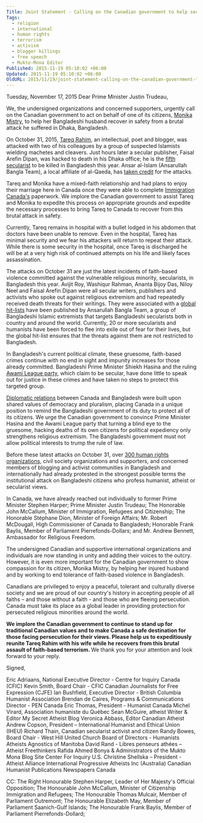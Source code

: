 ```yaml
---
Title: Joint Statement - Calling on the Canadian government to help secularists in Bangladesh
Tags:
  - religion
  - international
  - human rights
  - terrorism
  - activism
  - blogger killings
  - free speech
  - Mukto-Mona Editor
Published: 2015-11-19 05:10:02 +06:00
Updated: 2015-11-19 05:10:02 +06:00
OldURL: 2015/11/19/joint-statement-calling-on-the-canadian-government-to-help-secularists-in-bangladesh/
---
```


Tuesday, November 17, 2015
Dear Prime Minister Justin Trudeau,

We, the undersigned organizations and concerned supporters, urgently call on the Canadian government to act on behalf of one of its citizens, <a href="https://globalnews.ca/news/2316823/montreal-woman-pleads-for-help-after-husband-attacked-in-bangladesh/">Monika Mistry</a>, to help her Bangladeshi husband recover in safety from a brutal attack he suffered in Dhaka, Bangladesh.

On October 31, 2015, <a href="https://iheu.org/coordinated-machete-attack-on-publishers-of-secular-authors-in-bangladesh/">Tareq Rahim</a>, an intellectual, poet and blogger, was attacked with two of his colleagues by a group of suspected Islamists wielding machetes and cleavers. Just hours later a secular publisher, Faisal Arefin Dipan, was hacked to death in his Dhaka office; he is the <a href="https://www.dailymail.co.uk/indiahome/indianews/article-3298370/Bangladeshi-publisher-hacked-death-Faisal-Arefin-Dipan-published-books-slain-blogger-Roy.html">fifth secularist</a> to be killed in Bangladesh this year. Ansar al-Islam (Ansarullah Bangla Team), a local affiliate of al-Qaeda, has <a href="https://www.bbc.com/news/world-asia-34688245">taken credit</a> for the attacks.

Tareq and Monika have a mixed-faith relationship and had plans to enjoy their marriage here in Canada once they were able to complete <a href="https://www.cic.gc.ca/english/refugees/inside/h-and-c.asp">Immigration Canada's</a> paperwork. We implore the Canadian government to assist Tareq and Monika to expedite this process on appropriate grounds and expedite the necessary processes to bring Tareq to Canada to recover from this brutal attack in safety.

Currently, Tareq remains in hospital with a bullet lodged in his abdomen that doctors have been unable to remove. Even in the hospital, Tareq has minimal security and we fear his attackers will return to repeat their attack. While there is some security in the hospital, once Tareq is discharged he will be at a very high risk of continued attempts on his life and likely faces assassination.

The attacks on October 31 are just the latest incidents of faith-based violence committed against the vulnerable religious minority, secularists, in Bangladesh this year. Avijit Roy, Washiqur Rahman, Ananta Bijoy Das, Niloy Neel and Faisal Arefin Dipan were all secular writers, publishers and activists who spoke out against religious extremism and had repeatedly received death threats for their writings. They were associated with a <a href="https://cjfe.org/resources/protest_letters/%E2%80%9Chit-list%E2%80%9D%20of%2084%20atheist%20bloggers%3C/a%3E%20submitted%20to%20the%20Bangladeshi%20government%20that%20was%20subsequently%20leaked%20in%202013%20prior%20to%20their%20murders%20by%20members%20of%20Islamic%20groups%20in%20Bangladesh.%20%3C/a%3E%3C/p%3E%3Cp%3ESince%20then,%20two%20new%20%3Ca%20href=">global hit-lists</a> have been published by Ansarullah Bangla Team, a group of Bangladeshi Islamic extremists that targets Bangladeshi secularists both in country and around the world. Currently, 20 or more secularists and humanists have been forced to flee into exile out of fear for their lives, but the global hit-list ensures that the threats against them are not restricted to Bangladesh.

In Bangladesh's current political climate, these gruesome, faith-based crimes continue with no end in sight and impunity increases for those already committed. Bangladeshi Prime Minister Shiekh Hasina and the ruling <a href="https://cpj.org/reports/2015/10/impunity-index-getting-away-with-murder.php#12">Awami League party</a>, which claim to be secular, have done little to speak out for justice in these crimes and have taken no steps to protect this targeted group.

<a href="https://www.canadainternational.gc.ca/bangladesh/bilateral_relations_bilaterales/index.aspx?lang=eng">Diplomatic relations</a> between Canada and Bangladesh were built upon shared values of democracy and pluralism, placing Canada in a unique position to remind the Bangladeshi government of its duty to protect all of its citizens. We urge the Canadian government to convince Prime Minister Hasina and the Awami League party that turning a blind eye to the gruesome, hacking deaths of its own citizens for political expediency only strengthens religious extremism. The Bangladeshi government must not allow political interests to trump the rule of law.

Before these latest attacks on October 31, over <a href="https://iheu.org/joint-open-letter-to-prime-minister-and-president-of-bangladesh/">300 human rights organizations</a>, civil society organizations and supporters, and concerned members of blogging and activist communities in Bangladesh and internationally had already protested in the strongest possible terms the institutional attack on Bangladeshi citizens who profess humanist, atheist or secularist views.

In Canada, we have already reached out individually to former Prime Minister Stephen Harper; Prime Minister Justin Trudeau; The Honorable John McCallum, Minister of Immigration, Refugees and Citizenship; The Honorable Stéphane Dion, Minister of Foreign Affairs; Mr. Robert McDougall, High Commissioner of Canada to Bangladesh; Honorable Frank Baylis, Member of Parliament Pierrefonds-Dollars; and Mr. Andrew Bennett, Ambassador for Religious Freedom.

The undersigned Canadian and supportive international organizations and individuals are now standing in unity and adding their voices to the outcry. However, it is even more important for the Canadian government to show compassion for its citizen, Monika Mistry, by helping her injured husband and by working to end tolerance of faith-based violence in Bangladesh.

Canadians are privileged to enjoy a peaceful, tolerant and culturally diverse society and we are proud of our country's history in accepting people of all faiths – and those without a faith - and those who are fleeing persecution. Canada must take its place as a global leader in providing protection for persecuted religious minorities around the world.

<strong>We implore the Canadian government to continue to stand up for traditional Canadian values and to make Canada a safe destination for those facing persecution for their views. Please help us to expeditiously reunite Tareq Rahim with his wife while he recovers from this brutal assault of faith-based terrorism.
</strong>
We thank you for your attention and look forward to your reply.

Signed,

Eric Adriaans, National Executive Director - Centre for Inquiry Canada (CFIC)
Kevin Smith, Board Chair - CFIC
Canadian Journalists for Free Expression (CJFE)
Ian Bushfield, Executive Director - British Columbia Humanist Association
Brendan de Caires, Programs & Communications Director - PEN Canada
Eric Thomas, President - Humanist Canada
Michel Virard, Association humaniste du Québec
Sean McGuire, atheist Writer & Editor My Secret Atheist Blog
Veronica Abbass, Editor Canadian Atheist
Andrew Copson, President – International Humanist and Ethical Union (IHEU)
Richard Thain, Canadian secularist activist and citizen
Randy Bowes, Board Chair - West Hill United Church
Board of Directors - Humanists Atheists Agnostics of Manitoba
David Rand - Libres penseurs athées – Atheist Freethinkers
Rafida Ahmed Bonya & Administrators of the Mukto Mona Blog Site
Center For Inquiry U.S.
Christine Shellska – President - Atheist Alliance International
Progressive Atheists Inc (Australia)
Canadian Humanist Publications
Newspapers Canada

CC: The Right Honourable Stephen Harper, Leader of Her Majesty's Official Opposition;
The Honourable John McCallum, Minister of Citizenship Immigration and Refugees;
The Honourable Thomas Mulcair, Member of Parliament Outremont;
The Honourable Elizabeth May, Member of Parliament Saanich-Gulf Islands;
The Honourable Frank Baylis, Member of Parliament Pierrefonds-Dollard;
